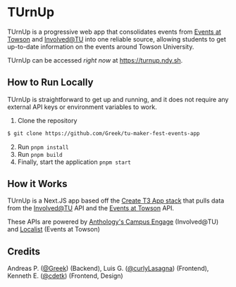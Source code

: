 # TUrnUp

TUrnUp is a progressive web app that consolidates events from [Events at Towson](events)
and [Involved@TU](involved) into one reliable source, allowing students to get up-to-date
information on the events around Towson University.

TUrnUp can be accessed *right now* at <https://turnup.ndy.sh>.

## How to Run Locally

TUrnUp is straightforward to get up and running, and it does not require any external API keys
or environment variables to work.

1. Clone the repository
```bash
$ git clone https://github.com/Greek/tu-maker-fest-events-app
```
2. Run `pnpm install`
3. Run `pnpm build`
4. Finally, start the application `pnpm start`

## How it Works

TUrnUp is a Next.JS app based off the [Create T3 App stack](https://create.t3.gg/) that pulls data 
from the [Involved@TU](involved) API and the [Events at Towson](events) API. 

These APIs are powered by [Anthology's Campus Engage](involved-api-docs) (Involved@TU) 
and [Localist](events-api-docs) (Events at Towson)

## Credits

Andreas P. ([@Greek](https://github.com/Greek)) (Backend), Luis G. ([@curlyLasagna](https://github.com/curlyLasagna)) (Frontend),
Kenneth E. ([@cdetk](https://github.com/cdetk)) (Frontend, Design)

[involved]: https://involved.towson.edu
[events]: https://events.towson.edu
[involved-api-docs]: https://involved.towson.edu/engage/api/docs/#introduction
[events-api-docs]: https://developer.localist.com/doc/api
